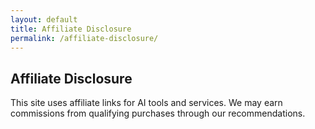 ```yaml
---
layout: default
title: Affiliate Disclosure
permalink: /affiliate-disclosure/
---
```


## Affiliate Disclosure

This site uses affiliate links for AI tools and services. We may earn commissions from qualifying purchases through our recommendations.